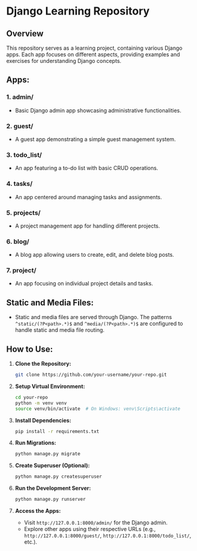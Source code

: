 # Django Learning Repository

## Overview
This repository serves as a learning project, containing various Django apps. Each app focuses on different aspects, providing examples and exercises for understanding Django concepts.

## Apps:

### 1. admin/
- Basic Django admin app showcasing administrative functionalities.

### 2. guest/
- A guest app demonstrating a simple guest management system.

### 3. todo_list/
- An app featuring a to-do list with basic CRUD operations.

### 4. tasks/
- An app centered around managing tasks and assignments.

### 5. projects/
- A project management app for handling different projects.

### 6. blog/
- A blog app allowing users to create, edit, and delete blog posts.

### 7. project/
- An app focusing on individual project details and tasks.

## Static and Media Files:
- Static and media files are served through Django. The patterns `^static/(?P<path>.*)$` and `^media/(?P<path>.*)$` are configured to handle static and media file routing.

## How to Use:

1. **Clone the Repository:**
    ```bash
    git clone https://github.com/your-username/your-repo.git
    ```

2. **Setup Virtual Environment:**
    ```bash
    cd your-repo
    python -m venv venv
    source venv/bin/activate  # On Windows: venv\Scripts\activate
    ```

3. **Install Dependencies:**
    ```bash
    pip install -r requirements.txt
    ```

4. **Run Migrations:**
    ```bash
    python manage.py migrate
    ```

5. **Create Superuser (Optional):**
    ```bash
    python manage.py createsuperuser
    ```

6. **Run the Development Server:**
    ```bash
    python manage.py runserver
    ```

7. **Access the Apps:**
   - Visit `http://127.0.0.1:8000/admin/` for the Django admin.
   - Explore other apps using their respective URLs (e.g., `http://127.0.0.1:8000/guest/`, `http://127.0.0.1:8000/todo_list/`, etc.).
